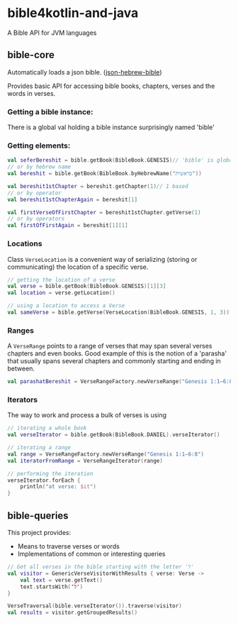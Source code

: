 # bible4kotlin-and-java
A Bible API for JVM languages

## bible-core
Automatically loads a json bible. ([json-hebrew-bible](https://github.com/dannyor/json-hebrew-bible))

Provides basic API for accessing bible books, chapters, verses and the words in verses.

### Getting a bible instance:
There is a global val holding a bible instance surprisingly named 'bible'

### Getting elements:
```kotlin
val seferBereshit = bible.getBook(BibleBook.GENESIS)// 'bible' is global
// or by hebrew name
val bereshit = bible.getBook(BibleBook.byHebrewName("בראשית"))

val bereshit1stChapter = bereshit.getChapter(1)// 1 based
// or by operator
val bereshit1stChapterAgain = bereshit[1]

val firstVerseOfFirstChapter = bereshit1stChapter.getVerse(1)
// or by operators
val firstOfFirstAgain = bereshit[1][1]
```

### Locations
Class ```VerseLocation``` is a convenient way of serializing (storing or communicating) 
the location of a specific verse. 
```kotlin
// getting the location of a verse
val verse = bible.getBook(BibleBook.GENESIS)[1][3]
val location = verse.getLocation()

// using a location to access a Verse
val sameVerse = bible.getVerse(VerseLocation(BibleBook.GENESIS, 1, 3))
```

### Ranges
A ```VerseRange``` points to a range of verses that may span several verses
chapters and even books.
Good example of this is the notion of a 'parasha' that usually 
spans several chapters and commonly starting and ending in between.
```kotlin
val parashatBereshit = VerseRangeFactory.newVerseRange("Genesis 1:1–6:8")
```

### Iterators
The way to work and process a bulk of verses is using
```kotlin
// iterating a whole book
val verseIterator = bible.getBook(BibleBook.DANIEL).verseIterator()

// iterating a range
val range = VerseRangeFactory.newVerseRange("Genesis 1:1–6:8")
val iteratorFromRange = VerseRangeIterator(range)

// performing the iteration
verseIterator.forEach {
    println("at verse: $it")
}
```

## bible-queries
This project provides:
- Means to traverse verses or words
- Implementations of common or interesting queries

```kotlin
// Get all verses in the bible starting with the letter 'ל'
val visitor = GenericVerseVisitorWithResults { verse: Verse ->
    val text = verse.getText()
    text.startsWith('ל')
}

VerseTraversal(bible.verseIterator()).traverse(visitor)
val results = visitor.getGroupedResults()
```





